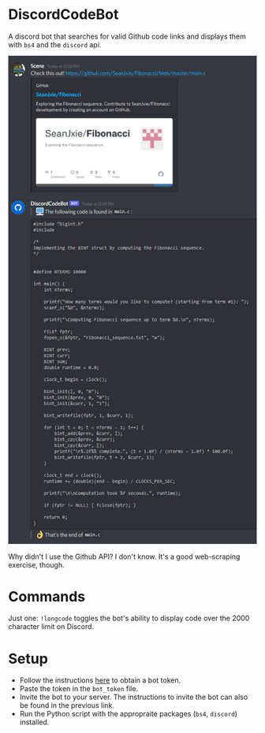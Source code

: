 # DiscordCodeBot
A discord bot that searches for valid Github code links and displays them with `bs4` and the `discord` api.

![sample](https://github.com/SeanJxie/DiscordCodeBot/blob/main/sample.jpg)

Why didn't I use the Github API? I don't know. It's a good web-scraping exercise, though.

# Commands
Just one: `!longcode` toggles the bot's ability to display code over the 2000 character limit on Discord.

# Setup
- Follow the instructions [here](https://discordpy.readthedocs.io/en/latest/discord.html) to obtain a bot token. 
- Paste the token in the `bot_token` file. 
- Invite the bot to your server. The instructions to invite the bot can also be found in the previous link.
- Run the Python script with the appropraite packages (`bs4`, `discord`) installed.
